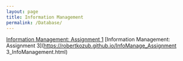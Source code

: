 ```yaml
---
layout: page
title: Information Management
permalink: /Database/
---
```


[Information Management: Assignment 1](https://robertkozub.github.io/InfoManage_Assign1.html)
[Information Management: Assignment 3](https://robertkozub.github.io/InfoManage_Assignment 3_InfoManagement.html)

